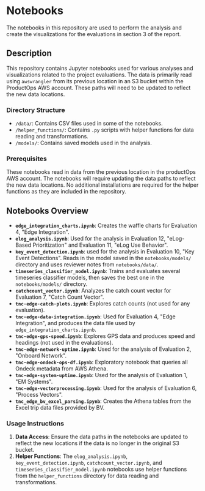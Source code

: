 # Notebooks

The notebooks in this repository are used to perform the analysis and create the visualizations for the evaluations in section 3 of the report.

## Description

This repository contains Jupyter notebooks used for various analyses and visualizations related to the project evaluations.  The data is primarily read using `awswrangler` from its previous location in an S3 bucket within the ProductOps AWS account. These paths will need to be updated to reflect the new data locations.

### Directory Structure

- `/data/`: Contains CSV files used in some of the notebooks.
- `/helper_functions/`: Contains `.py` scripts with helper functions for data reading and transformations.
- `/models/`: Contains saved models used in the analysis.

### Prerequisites

These notebooks read in data from the previous location in the productOps AWS account. The notebooks will require updating the data paths to reflect the new data locations. No additional installations are required for the helper functions as they are included in the repository.

## Notebooks Overview


- **`edge_integration_charts.ipynb`**: Creates the waffle charts for Evaluation 4, "Edge Integration".
- **`elog_analysis.ipynb`**: Used for the analysis in Evaluation 12, "eLog-Based Prioritization" and Evaluation 11, "eLog Use Behavior".
- **`key_event_detection.ipynb`**: used for the analysis in Evaluation 10, "Key Event Detections". Reads in the model saved in the `notebooks/models/` directory and uses reviewer notes from `notebooks/data/`.
- **`timeseries_classifier_model.ipynb`**: Trains and evaluates several timeseries classifier models, then saves the best one in the `notebooks/models/` directory.
- **`catchcount_vector.ipynb`**: Analyzes the catch count vector for Evaluation 7, "Catch Count Vector".
- **`tnc-edge-catch-plots.ipynb`**: Explores catch counts (not used for any evaluation).
- **`tnc-edge-data-integration.ipynb`**: Used for Evaluation 4, "Edge Integration", and produces the data file used by `edge_integration_charts.ipynb`.
- **`tnc-edge-gps-speed.ipynb`**: Explores GPS data and produces speed and headings (not used in the evaluations).
- **`tnc-edge-network-uptime.ipynb`**: Used for the analysis of Evaluation 2, "Onboard Network".
- **`tnc-edge-ondeck-ops-df.ipynb`**: Exploratory notebook that queries all Ondeck metadata from AWS Athena.
- **`tnc-edge-system-uptime.ipynb`**: Used for the analysis of Evaluation 1, "EM Systems".
- **`tnc-edge-vectorprocessing.ipynb`**: Used for the analysis of Evaluation 6, "Process Vectors".
- **`tnc_edge_bv_excel_parsing.ipynb`**: Creates the Athena tables from the Excel trip data files provided by BV.

### Usage Instructions

1. **Data Access**: Ensure the data paths in the notebooks are updated to reflect the new locations if the data is no longer in the original S3 bucket.
2. **Helper Functions**: The `elog_analysis.ipynb`, `key_event_detection.ipynb`, `catchcount_vector.ipynb`, and `timeseries_classifier_model.ipynb` notebooks use helper functions from the `helper_functions` directory for data reading and transformations.

